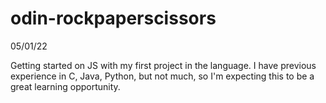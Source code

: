 # odin-rockpaperscissors

05/01/22

Getting started on JS with my first project in the language. I have previous experience in C, Java, Python, but not much, so I'm expecting this to be a great learning opportunity.